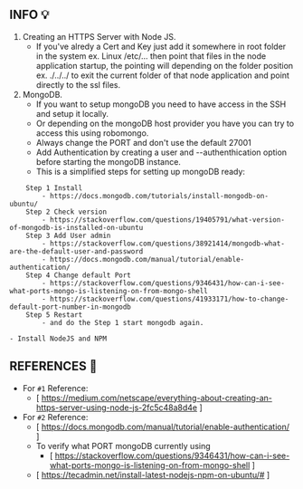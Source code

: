
## INFO :bulb: ##
1. Creating an HTTPS Server with Node JS.
    - If you've alredy a Cert and Key just add it somewhere in root folder in the system ex. Linux /etc/...
    then point that files in the node application startup, the pointing will depending on the folder position
    ex. ./../../ to exit the current folder of that node application and point directly to the ssl files.
2. MongoDB.
    - If you want to setup mongoDB you need to have access in the SSH and setup it locally.
    - Or depending on the mongoDB host provider you have you can try to access this using robomongo.
    - Always change the PORT and don't use the default 27001 
    - Add Authentication by creating a user and --authenthication option before starting the mongoDB instance.
    - This is a simplified steps for setting up mongoDB ready:
```
    Step 1 Install
        - https://docs.mongodb.com/tutorials/install-mongodb-on-ubuntu/
    Step 2 Check version
        - https://stackoverflow.com/questions/19405791/what-version-of-mongodb-is-installed-on-ubuntu
    Step 3 Add User admin
        - https://stackoverflow.com/questions/38921414/mongodb-what-are-the-default-user-and-password
        - https://docs.mongodb.com/manual/tutorial/enable-authentication/
    Step 4 Change default Port
        - https://stackoverflow.com/questions/9346431/how-can-i-see-what-ports-mongo-is-listening-on-from-mongo-shell
        - https://stackoverflow.com/questions/41933171/how-to-change-default-port-number-in-mongodb
    Step 5 Restart
        - and do the Step 1 start mongodb again.
```
    - Install NodeJS and NPM

## REFERENCES :link: ##
- For ``#1`` Reference:
    - [ https://medium.com/netscape/everything-about-creating-an-https-server-using-node-js-2fc5c48a8d4e ]
- For ``#2`` Reference:
    - [ https://docs.mongodb.com/manual/tutorial/enable-authentication/ ]
    - To verify what PORT mongoDB currently using
        - [ https://stackoverflow.com/questions/9346431/how-can-i-see-what-ports-mongo-is-listening-on-from-mongo-shell ]
    - [ https://tecadmin.net/install-latest-nodejs-npm-on-ubuntu/# ]
